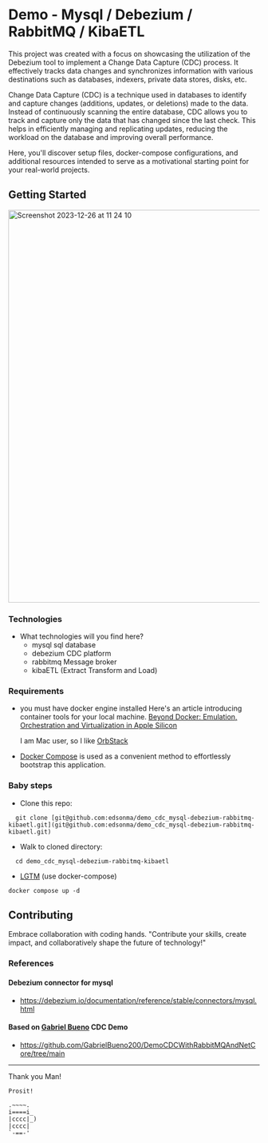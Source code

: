 # Demo - Mysql / Debezium / RabbitMQ / KibaETL

This project was created with a focus on showcasing the utilization of the Debezium tool to implement a Change Data Capture (CDC) process. It effectively tracks data changes and synchronizes information with various destinations such as databases, indexers, private data stores, disks, etc.

Change Data Capture (CDC) is a technique used in databases to identify and capture changes (additions, updates, or deletions) made to the data. Instead of continuously scanning the entire database, CDC allows you to track and capture only the data that has changed since the last check. This helps in efficiently managing and replicating updates, reducing the workload on the database and improving overall performance.

Here, you'll discover setup files, docker-compose configurations, and additional resources intended to serve as a motivational starting point for your real-world projects.

## Getting Started

<img width="786" alt="Screenshot 2023-12-26 at 11 24 10" src="https://github.com/edsonma/demo_cdc_mysql-debezium-rabbitmq-kibaetl/assets/711579/41068a13-5bfe-43f4-a536-8b89c7fe760c">


### Technologies
- What technologies will you find here?
  - mysql sql database
  - debezium CDC platform
  - rabbitmq Message broker
  - kibaETL (Extract Transform and Load)
  

### Requirements

- you must have docker engine installed
  Here's an article introducing container tools for your local machine.
  [Beyond Docker: Emulation, Orchestration and Virtualization in Apple Silicon](https://oramind.com/using-docker-kubernetes-efficiently-on-macos/)

  I am Mac user, so I like [OrbStack](https://orbstack.dev/download)

- [Docker Compose](https://docs.docker.com/compose/) is used as a convenient method to effortlessly bootstrap this application.  

### Baby steps

- Clone this repo: 
```fish
  git clone [git@github.com:edsonma/demo_cdc_mysql-debezium-rabbitmq-kibaetl.git](git@github.com:edsonma/demo_cdc_mysql-debezium-rabbitmq-kibaetl.git)
```

- Walk to cloned directory:
```fish
  cd demo_cdc_mysql-debezium-rabbitmq-kibaetl
```

- [LGTM](https://www.urbandictionary.com/define.php?term=Let%27s%20Get%20This%20Money) (use docker-compose)

```fish
docker compose up -d
```

## Contributing

Embrace collaboration with coding hands.
"Contribute your skills, create impact, and collaboratively shape the future of technology!"

### References

#### Debezium connector for mysql
- https://debezium.io/documentation/reference/stable/connectors/mysql.html


#### Based on [Gabriel Bueno](https://github.com/GabrielBueno200) CDC Demo 

- https://github.com/GabrielBueno200/DemoCDCWithRabbitMQAndNetCore/tree/main

--- 
Thank you Man! 
```
Prosit!

.~~~~.
i====i_
|cccc|_)
|cccc|
`-==-'
```

